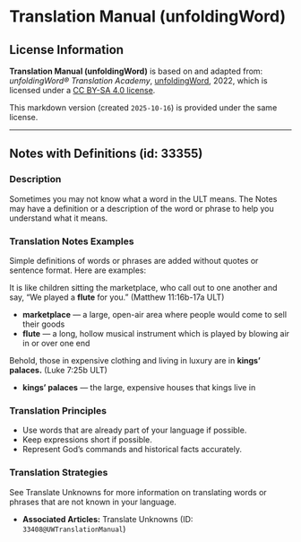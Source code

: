 # Translation Manual (unfoldingWord)

## License Information

**Translation Manual (unfoldingWord)** is based on and adapted from: _unfoldingWord® Translation Academy_, [unfoldingWord](https://unfoldingword.org/utw), 2022, which is licensed under a [CC BY-SA 4.0 license](https://creativecommons.org/licenses/by-sa/4.0/legalcode.en).

This markdown version (created `2025-10-16`) is provided under the same license.



--------------------------------

## Notes with Definitions (id: 33355)

### Description

Sometimes you may not know what a word in the ULT means. The Notes may have a definition or a description of the word or phrase to help you understand what it means.

### Translation Notes Examples

Simple definitions of words or phrases are added without quotes or sentence format. Here are examples:

It is like children sitting the marketplace, who call out to one another and say, “We played a **flute** for you.” (Matthew 11:16b\-17a ULT)

* **marketplace** — a large, open\-air area where people would come to sell their goods
* **flute** — a long, hollow musical instrument which is played by blowing air in or over one end

Behold, those in expensive clothing and living in luxury are in **kings’ palaces.** (Luke 7:25b ULT)

* **kings’ palaces** — the large, expensive houses that kings live in

### Translation Principles

* Use words that are already part of your language if possible.
* Keep expressions short if possible.
* Represent God’s commands and historical facts accurately.

### Translation Strategies

See Translate Unknowns for more information on translating words or phrases that are not known in your language.

* **Associated Articles:** Translate Unknowns (ID: `33408@UWTranslationManual`)

